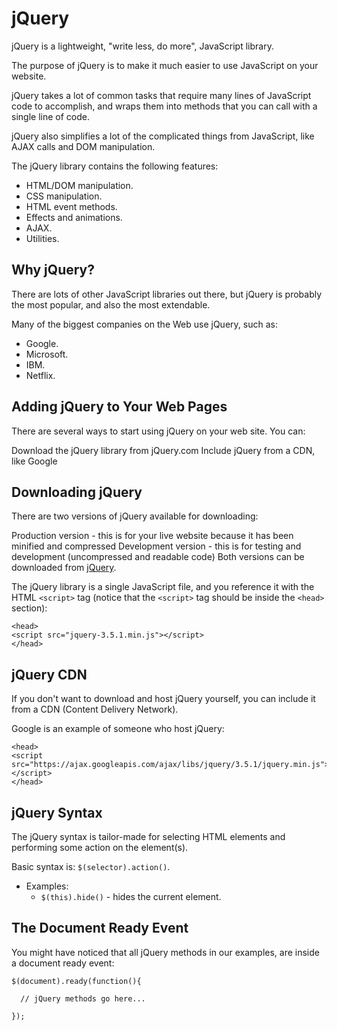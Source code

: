# jQuery

jQuery is a lightweight, "write less, do more", JavaScript library.

The purpose of jQuery is to make it much easier to use JavaScript on your website.

jQuery takes a lot of common tasks that require many lines of JavaScript code to accomplish, and wraps them into methods that you can call with a single line of code.

jQuery also simplifies a lot of the complicated things from JavaScript, like AJAX calls and DOM manipulation.

The jQuery library contains the following features:

- HTML/DOM manipulation.
- CSS manipulation.
- HTML event methods.
- Effects and animations.
- AJAX.
- Utilities.

## Why jQuery?

There are lots of other JavaScript libraries out there, but jQuery is probably the most popular, and also the most extendable.

Many of the biggest companies on the Web use jQuery, such as:

- Google.
- Microsoft.
- IBM.
- Netflix.

## Adding jQuery to Your Web Pages

There are several ways to start using jQuery on your web site. You can:

Download the jQuery library from jQuery.com
Include jQuery from a CDN, like Google

## Downloading jQuery

There are two versions of jQuery available for downloading:

Production version - this is for your live website because it has been minified and compressed
Development version - this is for testing and development (uncompressed and readable code)
Both versions can be downloaded from [jQuery](jQuery.com).

The jQuery library is a single JavaScript file, and you reference it with the HTML `<script>` tag (notice that the `<script>` tag should be inside the `<head>` section):

```
<head>
<script src="jquery-3.5.1.min.js"></script>
</head>
```

## jQuery CDN

If you don't want to download and host jQuery yourself, you can include it from a CDN (Content Delivery Network).

Google is an example of someone who host jQuery:

```
<head>
<script src="https://ajax.googleapis.com/ajax/libs/jquery/3.5.1/jquery.min.js"></script>
</head>
```

## jQuery Syntax

The jQuery syntax is tailor-made for selecting HTML elements and performing some action on the element(s).

Basic syntax is: `$(selector).action()`.

- Examples:
  - `$(this).hide()` - hides the current element.

## The Document Ready Event

You might have noticed that all jQuery methods in our examples, are inside a document ready event:

```
$(document).ready(function(){

  // jQuery methods go here...

});
```
